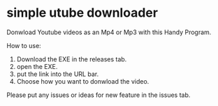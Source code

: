 # simple utube downloader

Donwload Youtube videos as an Mp4 or Mp3 with this Handy Program.

How to use:
1. Download the EXE in the releases tab.
2. open the EXE.
3. put the link into the URL bar.
4. Choose how you want to donwload the video.

Please put any issues or ideas for new feature in the issues tab.

